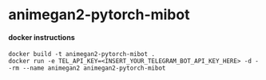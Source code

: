 # animegan2-pytorch-mibot

<h4>docker instructions</h4>

```docker build -t animegan2-pytorch-mibot .```</br>
```docker run -e TEL_API_KEY=<INSERT_YOUR_TELEGRAM_BOT_API_KEY_HERE> -d --rm --name animegan2 animegan2-pytorch-mibot```
